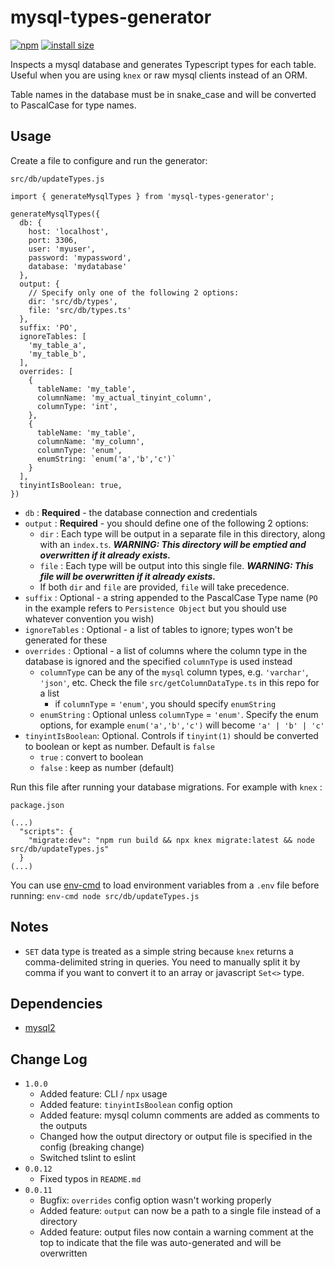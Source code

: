 # mysql-types-generator

[![npm](https://img.shields.io/npm/v/mysql-types-generator)](https://www.npmjs.com/package/mysql-types-generator) [![install size](https://packagephobia.com/badge?p=mysql-types-generator)](https://packagephobia.com/result?p=mysql-types-generator)

Inspects a mysql database and generates Typescript types for each table. Useful when you are using `knex` or raw mysql clients instead of an ORM.

Table names in the database must be in snake_case and will be converted to PascalCase for type names.

## Usage

Create a file to configure and run the generator:

`src/db/updateTypes.js`
```
import { generateMysqlTypes } from 'mysql-types-generator';

generateMysqlTypes({
  db: {
    host: 'localhost',
    port: 3306,
    user: 'myuser',
    password: 'mypassword',
    database: 'mydatabase'
  },
  output: {
    // Specify only one of the following 2 options:
    dir: 'src/db/types',
    file: 'src/db/types.ts'
  },
  suffix: 'PO',
  ignoreTables: [
    'my_table_a',
    'my_table_b',
  ],
  overrides: [
    {
      tableName: 'my_table',
      columnName: 'my_actual_tinyint_column',
      columnType: 'int',
    },
    {
      tableName: 'my_table',
      columnName: 'my_column',
      columnType: 'enum',
      enumString: `enum('a','b','c')`
    }
  ],
  tinyintIsBoolean: true,
})
```

- `db` : **Required** - the database connection and credentials
- `output` : **Required** - you should define one of the following 2 options:
  - `dir` : Each type will be output in a separate file in this directory, along with an `index.ts`. ***WARNING: This directory will be emptied and overwritten if it already exists.***
  - `file` : Each type will be output into this single file. ***WARNING: This file will be overwritten if it already exists.***
  - If both `dir` and `file` are provided, `file` will take precedence.
- `suffix` : Optional - a string appended to the PascalCase Type name (`PO` in the example refers to `Persistence Object` but you should use whatever convention you wish)
- `ignoreTables` : Optional - a list of tables to ignore; types won't be generated for these
- `overrides` : Optional - a list of columns where the column type in the database is ignored and the specified `columnType` is used instead
  - `columnType` can be any of the `mysql` column types, e.g. `'varchar'`, `'json'`, etc. Check the file `src/getColumnDataType.ts` in this repo for a list
    - if `columnType` = `'enum'`, you should specify `enumString`
  - `enumString` : Optional unless `columnType` = `'enum'`. Specify the enum options, for example `enum('a','b','c')` will become `'a' | 'b' | 'c'`
- `tinyintIsBoolean`: Optional. Controls if `tinyint(1)` should be converted to boolean or kept as number. Default is `false`
  - `true` : convert to boolean
  - `false` : keep as number (default)

Run this file after running your database migrations. For example with `knex` :

`package.json`
```
(...)
  "scripts": {
    "migrate:dev": "npm run build && npx knex migrate:latest && node src/db/updateTypes.js"
  }
(...)
```

You can use [env-cmd](https://www.npmjs.com/package/env-cmd) to load environment variables from a `.env` file before running: `env-cmd node src/db/updateTypes.js`

## Notes
- `SET` data type is treated as a simple string because `knex` returns a comma-delimited string in queries. You need to manually split it by comma if you want to convert it to an array or javascript `Set<>` type.

## Dependencies
- [mysql2](https://www.npmjs.com/package/mysql2)

## Change Log
- `1.0.0`
  - Added feature: CLI / `npx` usage
  - Added feature: `tinyintIsBoolean` config option
  - Added feature: mysql column comments are added as comments to the outputs
  - Changed how the output directory or output file is specified in the config (breaking change)
  - Switched tslint to eslint
- `0.0.12`
  - Fixed typos in `README.md`
- `0.0.11`
  - Bugfix: `overrides` config option wasn't working properly
  - Added feature: `output` can now be a path to a single file instead of a directory
  - Added feature: output files now contain a warning comment at the top to indicate that the file was auto-generated and will be overwritten
